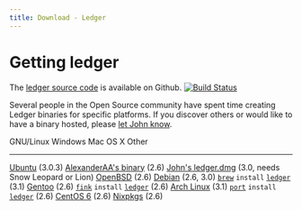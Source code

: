 ```yaml
---
title: Download - Ledger
---
```


# Getting ledger

The [ledger source code](http://git.ledger-cli.org/) is available on Github.
[![Build Status](https://travis-ci.org/ledger/ledger.png?branch=master)](https://travis-ci.org/ledger/ledger)

Several people in the Open Source community have spent time creating
Ledger binaries for specific platforms. If you discover others or would
like to have a binary hosted, please
[let John know](mailto:jwiegley@gmail.com).

  GNU/Linux                                                                                      Windows                                                                              Mac OS X                                                                                                                                              Other
  ---------------------------------------------------------------------------------------------- ------------------------------------------------------------------------------------ ----------------------------------------------------------------------------------------------------------------------------------------------------- --------
  [Ubuntu](https://launchpad.net/~mbudde/+archive/ledger) (3.0.3)                                [AlexanderAA's binary](https://github.com/AlexanderAA/ledger_binaries_windows) (2.6) [John's ledger.dmg](http://ftp.newartisans.com/pub/ledger/ledger-devel-3.0.0-20120510.dmg) (3.0, needs Snow Leopard or Lion)                          [OpenBSD](http://www.openbsd.org) (2.6)
  [Debian](https://tracker.debian.org/pkg/ledger) (2.6, 3.0)                                                                                                                          [`brew`](http://brew.sh) `install` [`ledger`](http://braumeister.org/formula/ledger) (3.1)
  [Gentoo](http://packages.gentoo.org/package/app-office/ledger) (2.6)                                                                                                                [`fink`](http://www.finkproject.org/) `install` [`ledger`](http://pdb.finkproject.org/pdb/package.php/ledger) (2.6)
  [Arch Linux](https://aur.archlinux.org/packages/ledger/) (3.1)                                                                                                                      [`port`](https://www.macports.org/) `install` [`ledger`](https://trac.macports.org/browser/trunk/dports/finance/ledger/Portfile) (2.6)
  [CentOS 6](http://pkgs.org/centos-6-rhel-6/epel-i386/ledger-2.6.3-2.el6.i686.rpm.html) (2.6)
  [Nixpkgs](http://hydra.nixos.org/job/nixpkgs/trunk/ledger/) (2.6)

